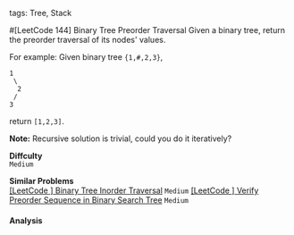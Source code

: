 tags: Tree, Stack

#[LeetCode 144] Binary Tree Preorder Traversal
Given a binary tree, return the preorder traversal of its nodes' values.

For example:
Given binary tree `{1,#,2,3}`,

    1
     \
      2
     /
    3

return `[1,2,3]`.

**Note:** Recursive solution is trivial, could you do it iteratively?

**Diffculty**  
`Medium`

**Similar Problems**  
[[LeetCode ] Binary Tree Inorder Traversal]() `Medium`
[[LeetCode ] Verify Preorder Sequence in Binary Search Tree]() `Medium`

#### Analysis

